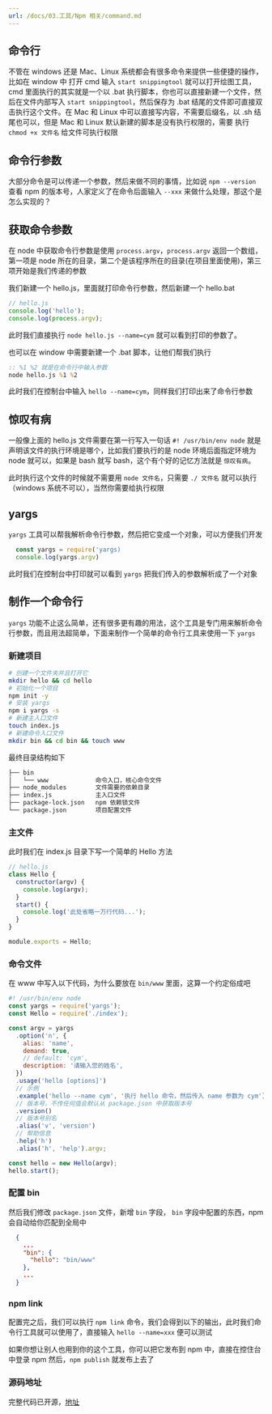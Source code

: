 ```yaml
---
url: /docs/03.工具/Npm 相关/command.md
---
```


## 命令行

不管在 windows 还是 Mac、Linux 系统都会有很多命令来提供一些便捷的操作，比如在 window 中 打开 cmd 输入 `start snippingtool` 就可以打开绘图工具，cmd 里面执行的其实就是一个以 .bat 执行脚本，你也可以直接新建一个文件，然后在文件内部写入 `start snippingtool`，然后保存为 .bat 结尾的文件即可直接双击执行这个文件。在 Mac 和 Linux 中可以直接写内容，不需要后缀名，以 .sh 结尾也可以，但是 Mac 和 Linux 默认新建的脚本是没有执行权限的，需要 执行 `chmod +x 文件名` 给文件可执行权限

## 命令行参数

大部分命令是可以传递一个参数，然后来做不同的事情，比如说 `npm --version` 查看 npm 的版本号，人家定义了在命令后面输入 `--xxx` 来做什么处理，那这个是怎么实现的？

## 获取命令参数

在 node 中获取命令行参数是使用 `process.argv`，`process.argv` 返回一个数组，第一项是 node 所在的目录，第二个是该程序所在的目录(在项目里面使用)，第三项开始是我们传递的参数

我们新建一个 hello.js，里面就打印命令行参数，然后新建一个 hello.bat

```js
// hello.js
console.log('hello');
console.log(process.argv);
```

此时我们直接执行 `node hello.js --name=cym` 就可以看到打印的参数了。

也可以在 window 中需要新建一个 .bat 脚本，让他们帮我们执行

```bat
:: %1 %2 就是在命令行中输入参数
node hello.js %1 %2
```

此时我们在控制台中输入 `hello --name=cym`，同样我们打印出来了命令行参数

## 惊叹有病

一般像上面的 hello.js 文件需要在第一行写入一句话 `#! /usr/bin/env node` 就是声明该文件的执行环境是哪个，比如我们要执行的是 node 环境后面指定环境为 node 就可以，如果是 bash 就写 bash，这个有个好的记忆方法就是 `惊叹有病`。

此时执行这个文件的时候就不需要用 `node 文件名`，只需要 `./ 文件名` 就可以执行（windows 系统不可以），当然你需要给执行权限

## yargs

`yargs` 工具可以帮我解析命令行参数，然后把它变成一个对象，可以方便我们开发

```js
  const yargs = require('yargs)
  console.log(yargs.argv)
```

此时我们在控制台中打印就可以看到 `yargs` 把我们传入的参数解析成了一个对象

## 制作一个命令行

`yargs` 功能不止这么简单，还有很多更有趣的用法，这个工具是专门用来解析命令行参数，而且用法超简单，下面来制作一个简单的命令行工具来使用一下 `yargs`

### 新建项目

```sh
# 创建一个文件夹并且打开它
mkdir hello && cd hello
# 初始化一个项目
npm init -y
# 安装 yargs
npm i yargs -s
# 新建主入口文件
touch index.js
# 新建命令入口文件
mkdir bin && cd bin && touch www
```

最终目录结构如下

```sh
├── bin
│   └── www             命令入口，核心命令文件
├── node_modules        文件需要的依赖目录
├── index.js            主入口文件
├── package-lock.json   npm 依赖锁文件
└── package.json        项目配置文件
```

### 主文件

此时我们在 index.js 目录下写一个简单的 Hello 方法

```js
// hello.js
class Hello {
  constructor(argv) {
    console.log(argv);
  }
  start() {
    console.log('此处省略一万行代码...');
  }
}

module.exports = Hello;
```

### 命令文件

在 www 中写入以下代码，为什么要放在 `bin/www` 里面，这算一个约定俗成吧

```js
#! /usr/bin/env node
const yargs = require('yargs');
const Hello = require('./index');

const argv = yargs
  .option('n', {
    alias: 'name',
    demand: true,
    // default: 'cym',
    description: '请输入您的姓名',
  })
  .usage('hello [options]')
  // 示例
  .example('hello --name cym', '执行 hello 命令，然后传入 name 参数为 cym')
  // 版本号，不传任何值会默认从 package.json 中获取版本号
  .version()
  // 版本号别名
  .alias('v', 'version')
  // 帮助信息
  .help('h')
  .alias('h', 'help').argv;

const hello = new Hello(argv);
hello.start();
```

### 配置 bin

然后我们修改 `package.json` 文件，新增 `bin` 字段， `bin` 字段中配置的东西，npm 会自动给你匹配到全局中

```json
  {
    ...
    "bin": {
      "hello": "bin/www"
    },
    ...
  }
```

### npm link

配置完之后，我们可以执行 `npm link` 命令，我们会得到以下的输出，此时我们命令行工具就可以使用了，直接输入 `hello --name=xxx` 便可以测试

如果你想让别人也用到你的这个工具，你可以把它发布到 npm 中，直接在控住台中登录 npm 然后，`npm publish` 就发布上去了

### 源码地址

完整代码已开源，[地址](https://github.com/fecym/hello-command.git)
